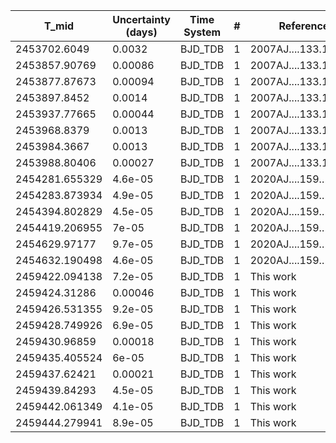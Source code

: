 |T_mid|Uncertainty (days)           |Time System|#                                            |Reference                           |
|-----|-----------------------------|-----------|---------------------------------------------|------------------------------------|
|2453702.6049|0.0032                       |BJD_TDB    |1                                            |2007AJ....133.1828W                 |
|2453857.90769|0.00086                      |BJD_TDB    |1                                            |2007AJ....133.1828W                 |
|2453877.87673|0.00094                      |BJD_TDB    |1                                            |2007AJ....133.1828W                 |
|2453897.8452|0.0014                       |BJD_TDB    |1                                            |2007AJ....133.1828W                 |
|2453937.77665|0.00044                      |BJD_TDB    |1                                            |2007AJ....133.1828W                 |
|2453968.8379|0.0013                       |BJD_TDB    |1                                            |2007AJ....133.1828W                 |
|2453984.3667|0.0013                       |BJD_TDB    |1                                            |2007AJ....133.1828W                 |
|2453988.80406|0.00027                      |BJD_TDB    |1                                            |2007AJ....133.1828W                 |
|2454281.655329|4.6e-05                      |BJD_TDB    |1                                            |2020AJ....159..109M                 |
|2454283.873934|4.9e-05                      |BJD_TDB    |1                                            |2020AJ....159..109M                 |
|2454394.802829|4.5e-05                      |BJD_TDB    |1                                            |2020AJ....159..109M                 |
|2454419.206955|7e-05                        |BJD_TDB    |1                                            |2020AJ....159..109M                 |
|2454629.97177|9.7e-05                      |BJD_TDB    |1                                            |2020AJ....159..109M                 |
|2454632.190498|4.6e-05                      |BJD_TDB    |1                                            |2020AJ....159..109M                 |
|2459422.094138|7.2e-05                      |BJD_TDB    |1                                            |This work                           |
|2459424.31286|0.00046                      |BJD_TDB    |1                                            |This work                           |
|2459426.531355|9.2e-05                      |BJD_TDB    |1                                            |This work                           |
|2459428.749926|6.9e-05                      |BJD_TDB    |1                                            |This work                           |
|2459430.96859|0.00018                      |BJD_TDB    |1                                            |This work                           |
|2459435.405524|6e-05                        |BJD_TDB    |1                                            |This work                           |
|2459437.62421|0.00021                      |BJD_TDB    |1                                            |This work                           |
|2459439.84293|4.5e-05                      |BJD_TDB    |1                                            |This work                           |
|2459442.061349|4.1e-05                      |BJD_TDB    |1                                            |This work                           |
|2459444.279941|8.9e-05                      |BJD_TDB    |1                                            |This work                           |
